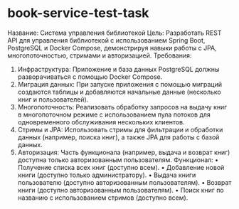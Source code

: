 # book-service-test-task
Название: Система управления библиотекой
Цель: Разработать REST API для управления библиотекой с
использованием Spring Boot, PostgreSQL и Docker Compose,
демонстрируя навыки работы с JPA, многопоточностью,
стримами и авторизацией.
Требования:
1. Инфраструктура: Приложение и база данных
   PostgreSQL должны разворачиваться с помощью Docker
   Compose.
2. Миграция данных: При запуске приложения с помощью
   миграций создаются таблицы и добавляются начальные
   данные (несколько книг и пользователей).
3. Многопоточность: Реализовать обработку запросов на
   выдачу книг в многопоточном режиме с использованием
   пула потоков для одновременного обслуживания
   нескольких клиентов.
4. Стримы и JPA: Использовать стримы для фильтрации и
   обработки данных (например, поиска книг), а также JPA
   для работы с базой данных.
5. Авторизация: Часть функционала (например, выдача и
   возврат книг) доступна только авторизованным
   пользователям.
   Функционал:
   • Получение списка всех книг (доступно всем).
   • Добавление новой книги (доступно только
   администратору).
   • Выдача книги пользователю (доступно авторизованным
   пользователям).
   • Возврат книги (доступно авторизованным
   пользователям).
   • Поиск книг по названию с использованием стримов
   (доступно всем).